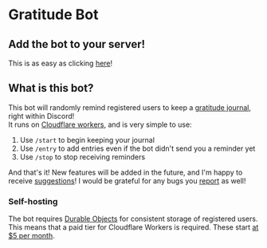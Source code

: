 # Gratitude Bot
## Add the bot to your server!
This is as easy as clicking [here](https://discord.com/api/oauth2/authorize?client_id=1094831789442343002&scope=applications.commands)!

## What is this bot?
This bot will randomly remind registered users to keep a [gratitude journal](https://www.wikiwand.com/en/Gratitude_journal), right within Discord!  
It runs on [Cloudflare workers](https://workers.dev/), and is very simple to use:
1. Use `/start` to begin keeping your journal
1. Use `/entry` to add entries even if the bot didn't send you a reminder yet
1. Use `/stop` to stop receiving reminders

And that's it! New features will be added in the future, and I'm happy to receive [suggestions](https://github.com/Fittiboy/gratitude/issues/new?assignees=&labels=&template=feature_request.md&title=Feature+request%21)!
I would be grateful for any bugs you [report](https://github.com/Fittiboy/gratitude/issues/new?assignees=&labels=&template=bug_report.md&title=Bug+report%21) as well!

### Self-hosting
The bot requires [Durable Objects](https://developers.cloudflare.com/workers/runtime-apis/durable-objects/) for consistent storage of registered users. This means that a paid tier for Cloudflare Workers is required. These start [at $5 per month](https://developers.cloudflare.com/workers/platform/pricing/).
